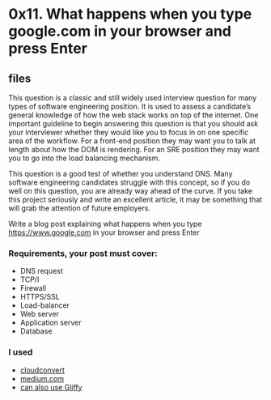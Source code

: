 # 0x11. What happens when you type google.com in your browser and press Enter
## files
This question is a classic and still widely used interview question for many types of software engineering position. It is used to assess a candidate’s general knowledge of how the web stack works on top of the internet. One important guideline to begin answering this question is that you should ask your interviewer whether they would like you to focus in on one specific area of the workflow. For a front-end position they may want you to talk at length about how the DOM is rendering. For an SRE position they may want you to go into the load balancing mechanism.

This question is a good test of whether you understand DNS. Many software engineering candidates struggle with this concept, so if you do well on this question, you are already way ahead of the curve. If you take this project seriously and write an excellent article, it may be something that will grab the attention of future employers.

Write a blog post explaining what happens when you type https://www.google.com in your browser and press Enter
### Requirements, your post must cover:
* DNS request
* TCP/I
* Firewall
* HTTPS/SSL
* Load-balancer
* Web server
* Application server
* Database

### I used
* <a href="https://cloudconvert.com/">cloudconvert</a>
* <a href="https://medium.com/">medium.com</a>
* <a href="https://www.gliffy.com/">can also use Gliffy</a>
